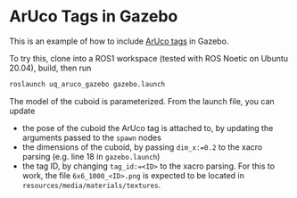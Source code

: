 # ArUco Tags in Gazebo

This is an example of how to include [ArUco tags](https://chev.me/arucogen/) in Gazebo.

To try this, clone into a ROS1 workspace (tested with ROS Noetic on Ubuntu 20.04), build, then run

```bash
roslaunch uq_aruco_gazebo gazebo.launch
```

The model of the cuboid is parameterized. From the launch file, you can update

- the pose of the cuboid the ArUco tag is attached to, by updating the arguments passed to the `spawn` nodes
- the dimensions of the cuboid, by passing `dim_x:=0.2` to the xacro parsing (e.g. line 18 in `gazebo.launch`)
- the tag ID, by changing `tag_id:=<ID>` to the xacro parsing. For this to work, the file `6x6_1000_<ID>.png` is expected to be located in `resources/media/materials/textures`.
